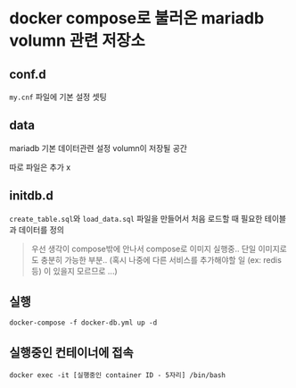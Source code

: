 # docker compose로 불러온 mariadb volumn 관련 저장소

## conf.d

``my.cnf`` 파일에 기본 설정 셋팅

## data

mariadb 기본 데이터관련 설정 volumn이 저장될 공간 

따로 파일은 추가 x

## initdb.d

``create_table.sql``와 ``load_data.sql`` 파일을 만들어서 처음 로드할 때 필요한 테이블과 데이터를 정의


> 우선 생각이 compose밖에 안나서 compose로 이미지 실행중.. 단일 이미지로도 충분히 가능한 부분.. (혹시 나중에 다른 서비스를 추가해야할 일 (ex: redis 등) 이 있을지 모르므로 ...)

## 실행

``docker-compose -f docker-db.yml up -d``

## 실행중인 컨테이너에 접속

``docker exec -it [실행중인 container ID - 5자리] /bin/bash``
